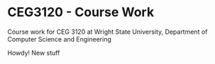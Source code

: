 # CEG3120 - Course Work
Course work for CEG 3120 at Wright State University, Department of Computer Science and Engineering

Howdy! New stuff
